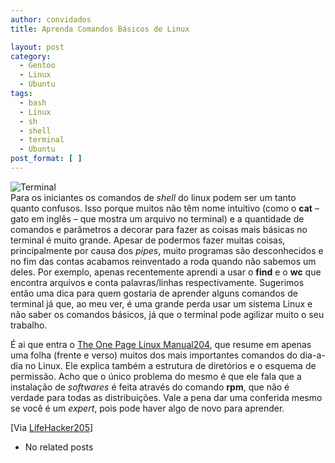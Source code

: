 ```yaml
---
author: convidados
title: Aprenda Comandos Básicos de Linux

layout: post
category:
  - Gentoo
  - Linux
  - Ubuntu
tags:
  - bash
  - Linux
  - sh
  - shell
  - terminal
  - Ubuntu
post_format: [ ]
---
```

![Terminal][1]  
Para os iniciantes os comandos de *shell* do linux podem ser um tanto quanto confusos. Isso porque muitos não têm nome intuitivo (como o **cat** – gato em inglês – que mostra um arquivo no terminal) e a quantidade de comandos e parâmetros a decorar para fazer as coisas mais básicas no terminal é muito grande. Apesar de podermos fazer muitas coisas, principalmente por causa dos *pipes*, muito programas são desconhecidos e no fim das contas acabamos reinventado a roda quando não sabemos um deles. Por exemplo, apenas recentemente aprendi a usar o **find** e o **wc** que encontra arquivos e conta palavras/linhas respectivamente. Sugerimos então uma dica para quem gostaria de aprender alguns comandos de terminal já que, ao meu ver, é uma grande perda usar um sistema Linux e não saber os comandos básicos, já que o terminal pode agilizar muito o seu trabalho.



É ai que entra o [The One Page Linux Manual<bbntop id="BBNNode_203"><bbnspan class="bbn_linknode">204</bbnspan></bbntop>][2], que resume em apenas uma folha (frente e verso) muitos dos mais importantes comandos do dia-a-dia no Linux. Ele explica também a estrutura de diretórios e o esquema de permissão. Acho que o único problema do mesmo é que ele fala que a instalação de *softwares* é feita através do comando **rpm**, que não é verdade para todas as distribuições. Vale a pena dar uma conferida mesmo se você é um *expert*, pois pode haver algo de novo para aprender.

[Via [LifeHacker<bbntop id="BBNNode_204"><bbnspan class="bbn_linknode">205</bbnspan></bbntop>][3]] 

*   No related posts












 [1]: http://vidageek.net/wp-content/uploads/2008/02/terminal.png
 [2]: http://homepage.powerup.com.au/~squadron/linux_manual_new.pdf "The One Page Linux Manual"
 [3]: http://lifehacker.com/software/linux/learn-linux-with-basic-commands-329146.php "Learn Linux with Basic Commands"





